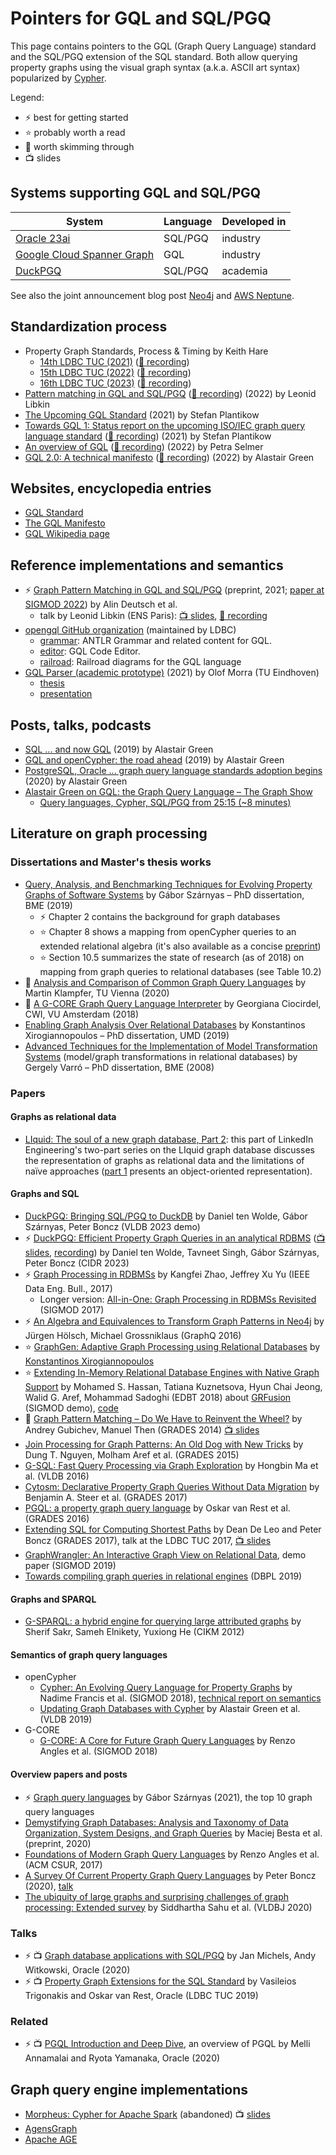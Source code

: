 # Pointers for GQL and SQL/PGQ

This page contains pointers to the GQL (Graph Query Language) standard and the SQL/PGQ extension of the SQL standard. Both allow querying property graphs using the visual graph syntax (a.k.a. ASCII art syntax) popularized by [Cypher](https://en.wikipedia.org/wiki/Cypher_(query_language)).

Legend:

* ⚡️ best for getting started
* ⭐️ probably worth a read
* 💫 worth skimming through
* 📺 slides

## Systems supporting GQL and SQL/PGQ

| System | Language | Developed in |
|-|-|-|
| [Oracle 23ai](https://oracle-base.com/articles/23/sql-property-graphs-and-sql-pgq-23) | SQL/PGQ | industry |
| [Google Cloud Spanner Graph](https://cloud.google.com/blog/products/databases/announcing-spanner-graph) | GQL | industry |
| [DuckPGQ](https://github.com/cwida/duckpgq-extension) | SQL/PGQ | academia |

See also the joint announcement blog post [Neo4j](https://neo4j.com/blog/cypher-path-gql/) and [AWS Neptune](https://aws.amazon.com/blogs/database/gql-the-iso-standard-for-graphs-has-arrived/).

## Standardization process

* Property Graph Standards, Process & Timing by Keith Hare
  * [14th LDBC TUC (2021)](https://pub-383410a98aef4cb686f0c7601eddd25f.r2.dev/event/fourteenth-tuc-meeting/attachments/keith-hare-database-language-standards-structure-and-process-sql-pgq.pdf) ([🎥 recording](https://www.youtube.com/watch?v=ZgFCuzods4g))
  * [15th LDBC TUC (2022)](https://pub-383410a98aef4cb686f0c7601eddd25f.r2.dev/event/fifteenth-tuc-meeting/attachments/keith-hare-property-graph-standards-process-and-timing.pdf) ([🎥 recording](https://www.youtube.com/watch?v=xFVD3LWnKlc))
  * [16th LDBC TUC (2023)](https://pub-383410a98aef4cb686f0c7601eddd25f.r2.dev/event/sixteenth-tuc-meeting/attachments/keith-hare-an-update-on-the-gql-and-sql-pgq-standards-efforts.pdf) ([🎥 recording](https://www.youtube.com/watch?v=LQYkal_0j6E))
* [Pattern matching in GQL and SQL/PGQ](https://pub-383410a98aef4cb686f0c7601eddd25f.r2.dev/event/fifteenth-tuc-meeting/attachments/leonid-libkin-pattern-matching-in-gql-and-sql-pgq.pdf) ([🎥 recording](https://www.youtube.com/watch?v=OvGsa0qLANE)) (2022) by Leonid Libkin
* [The Upcoming GQL Standard](https://zenodo.org/record/4903293) (2021) by Stefan Plantikow
* [Towards GQL 1: Status report on the upcoming ISO/IEC graph query language standard](https://pub-383410a98aef4cb686f0c7601eddd25f.r2.dev/event/fourteenth-tuc-meeting/attachments/stefan-plantikow-gql.pdf) ([🎥 recording](https://www.youtube.com/watch?v=z0pN5NwKsgc)) (2021) by Stefan Plantikow
* [An overview of GQL](https://pub-383410a98aef4cb686f0c7601eddd25f.r2.dev/event/fifteenth-tuc-meeting/attachments/petra-selmer-towards-gql-v1-a-property-graph-query-language-standard.pdf) ([🎥 recording](https://www.youtube.com/watch?v=tncf2FgyIyo)) (2022) by Petra Selmer
* [GQL 2.0: A technical manifesto](https://pub-383410a98aef4cb686f0c7601eddd25f.r2.dev/event/fifteenth-tuc-meeting/attachments/alastair-green-gql-2.0-a-technical-manifesto.pdf) ([🎥 recording](https://www.youtube.com/watch?v=upIvpYy8C2g)) (2022) by Alastair Green

## Websites, encyclopedia entries

* [GQL Standard](https://www.gqlstandards.org/)
* [The GQL Manifesto](https://gql.today/)
* [GQL Wikipedia page](https://en.wikipedia.org/wiki/GQL_Graph_Query_Language)

## Reference implementations and semantics

* ⚡️ [Graph Pattern Matching in GQL and SQL/PGQ](https://arxiv.org/pdf/2112.06217.pdf) (preprint, 2021; [paper at SIGMOD 2022](https://dl.acm.org/doi/abs/10.1145/3514221.3526057)) by Alin Deutsch et al.
  * talk by Leonid Libkin (ENS Paris): [📺 slides](https://pub-383410a98aef4cb686f0c7601eddd25f.r2.dev/event/fifteenth-tuc-meeting/attachments/leonid-libkin-pattern-matching-in-gql-and-sql-pgq.pdf), [🎥 recording](https://youtu.be/OvGsa0qLANE)
* [opengql GitHub organization](https://github.com/opengql) (maintained by LDBC)
  * [grammar](https://github.com/opengql/grammar): ANTLR Grammar and related content for GQL.
  * [editor](https://github.com/opengql/editor): GQL Code Editor.
  * [railroad](https://github.com/opengql/railroad): Railroad diagrams for the GQL language
* [GQL Parser (academic prototype)](https://github.com/OlofMorra/GQL-parser) (2021) by Olof Morra (TU Eindhoven)
  * [thesis](https://github.com/OlofMorra/GQL-parser/blob/main/src/main/resources/report/A%20Semantics%20of%20GQL;%20a%20New%20Query%20Language%20forProperty%20Graphs%20Formalized.pdf)
  * [presentation](https://github.com/OlofMorra/GQL-parser/blob/main/src/main/resources/Presentation/Final_presentation_GQL.pdf)

## Posts, talks, podcasts

* [SQL ... and now GQL](https://www.linkedin.com/pulse/sql-now-gql-alastair-green/) (2019) by Alastair Green
* [GQL and openCypher: the road ahead](https://s3.amazonaws.com/artifacts.opencypher.org/website/ocim5/videos/oCIM5-day1-3+Alastair+Green+-+GQL+and+openCypher+(21min).mp4) (2019) by Alastair Green
* [PostgreSQL, Oracle ... graph query language standards adoption begins](https://www.linkedin.com/pulse/postgresql-oracle-graph-query-language-standards-adoption-green/) (2020) by Alastair Green
* [Alastair Green on GQL: the Graph Query Language – The Graph Show](https://www.youtube.com/watch?v=2sLTQQel4NM)
  * [Query languages, Cypher, SQL/PGQ from 25:15 (~8 minutes)](https://youtu.be/2sLTQQel4NM?t=1515)

## Literature on graph processing

### Dissertations and Master's thesis works

* [Query, Analysis, and Benchmarking Techniques for Evolving Property Graphs of Software Systems](https://szarnyasg.github.io/phd/szarnyasg-phd-dissertation.pdf) by Gábor Szárnyas – PhD dissertation, BME (2019)
  * ⚡️ Chapter 2 contains the background for graph databases
  * ⭐️ Chapter 8 shows a mapping from openCypher queries to an extended relational algebra (it's also available as a concise [preprint](https://arxiv.org/pdf/1806.07344.pdf))
  * ⭐️ Section 10.5 summarizes the state of research (as of 2018) on mapping from graph queries to relational databases (see Table 10.2)
* 💫 [Analysis and Comparison of Common Graph Query Languages](https://web.archive.org/web/20210119211651id_/https://repositum.tuwien.at/bitstream/20.500.12708/16615/2/Analysis%20and%20Comparison%20of%20Common%20Graph%20Query%20Languages.pdf) by Martin Klampfer, TU Vienna (2020)
* 💫 [A G-CORE Graph Query Language Interpreter](https://homepages.cwi.nl/~boncz/msc/2018-GeorgianaCiocirdel.pdf) by Georgiana Ciocirdel, CWI, VU Amsterdam (2018)
* [Enabling Graph Analysis Over Relational Databases](https://drum.lib.umd.edu/handle/1903/26047) by Konstantinos Xirogiannopoulos – PhD dissertation, UMD (2019)
* [Advanced Techniques for the Implementation of Model Transformation Systems](https://repozitorium.omikk.bme.hu/handle/10890/754?locale-attribute=en) (model/graph transformations in relational databases) by Gergely Varró – PhD dissertation, BME (2008)

### Papers

#### Graphs as relational data

* [LIquid: The soul of a new graph database, Part 2](https://engineering.linkedin.com/blog/2020/liquid--the-soul-of-a-new-graph-database--part-2): this part of LinkedIn Engineering's two-part series on the LIquid graph database discusses the representation of graphs as relational data and the limitations of naïve approaches ([part 1](https://engineering.linkedin.com/blog/2020/liquid-the-soul-of-a-new-graph-database-part-1) presents an object-oriented representation).

#### Graphs and SQL

* [DuckPGQ: Bringing SQL/PGQ to DuckDB](https://www.vldb.org/pvldb/vol16/p4034-wolde.pdf) by Daniel ten Wolde, Gábor Szárnyas, Peter Boncz (VLDB 2023 demo)
* ⚡️ [DuckPGQ: Efficient Property Graph Queries in an analytical RDBMS](https://www.cidrdb.org/cidr2023/papers/p66-wolde.pdf) ([📺 slides](https://www.cidrdb.org/cidr2023/slides/p66-wolde-slides.pdf), [recording](https://www.youtube.com/watch?v=pVklntbGiNo)) by Daniel ten Wolde, Tavneet Singh, Gábor Szárnyas, Peter Boncz (CIDR 2023)
* ⚡️ [Graph Processing in RDBMSs](http://sites.computer.org/debull/A17sept/p6.pdf) by Kangfei Zhao, Jeffrey Xu Yu (IEEE Data Eng. Bull., 2017)
  * Longer version: [All-in-One: Graph Processing in RDBMSs Revisited](https://dl.acm.org/doi/10.1145/3035918.3035943) (SIGMOD 2017)
* ⚡️ [An Algebra and Equivalences to Transform Graph Patterns in Neo4j](http://ceur-ws.org/Vol-1558/paper24.pdf) by Jürgen Hölsch, Michael Grossniklaus (GraphQ 2016)
* ⭐️ [GraphGen: Adaptive Graph Processing using Relational Databases](https://event.cwi.nl/grades/2017/09-Xirogiannopoulos.pdf) by [Konstantinos Xirogiannopoulos](http://www.cs.umd.edu/~kostasx/)
* ⭐️ [Extending In-Memory Relational Database Engines with Native Graph Support](https://openproceedings.org/2018/conf/edbt/paper-17.pdf) by Mohamed S. Hassan, Tatiana Kuznetsova, Hyun Chai Jeong, Walid G. Aref, Mohammad Sadoghi (EDBT 2018) about [GRFusion](https://dl.acm.org/doi/10.1145/3183713.3193541) (SIGMOD demo), [code](https://github.com/purduedb/GRFusion)
* 💫 [Graph Pattern Matching – Do We Have to Reinvent the Wheel?](https://event.cwi.nl/grades2014/08-gubichev.pdf) by Andrey Gubichev, Manuel Then (GRADES 2014) [📺 slides](https://event.cwi.nl/grades2014/08-gubichev-slides.pdf)
* [Join Processing for Graph Patterns: An Old Dog with New Tricks](https://arxiv.org/pdf/1503.04169.pdf) by Dung T. Nguyen, Molham Aref et al. (GRADES 2015)
* [G-SQL: Fast Query Processing via Graph Exploration](http://www.vldb.org/pvldb/vol9/p900-ma.pdf) by Hongbin Ma et al. (VLDB 2016)
* [Cytosm: Declarative Property Graph Queries Without Data Migration](https://event.cwi.nl/grades/2017/04-Steer.pdf) by Benjamin A. Steer et al. (GRADES 2017)
* [PGQL: a property graph query language](https://event.cwi.nl/grades/2016/07-VanRest.pdf) by Oskar van Rest et al. (GRADES 2016)
* [Extending SQL for Computing Shortest Paths](https://ir.cwi.nl/pub/27563/27563.pdf) by Dean De Leo and Peter Boncz (GRADES 2017), talk at the LDBC TUC 2017, [📺 slides](https://pub-383410a98aef4cb686f0c7601eddd25f.r2.dev/event/ninth-tuc-meeting/attachments/59277315/75628546.pdf)
* [GraphWrangler: An Interactive Graph View on Relational Data](https://dl.acm.org/doi/abs/10.1145/3299869.3320232), demo paper (SIGMOD 2019)
* [Towards compiling graph queries in relational engines](https://dl.acm.org/doi/pdf/10.1145/3315507.3330200) (DBPL 2019)

#### Graphs and SPARQL

* [G-SPARQL: a hybrid engine for querying large attributed graphs](https://dl.acm.org/doi/10.1145/2396761.2396806) by Sherif Sakr, Sameh Elnikety, Yuxiong He (CIKM 2012)

#### Semantics of graph query languages

* openCypher
  * [Cypher: An Evolving Query Language for Property Graphs](http://homepages.inf.ed.ac.uk/libkin/papers/sigmod18.pdf) by Nadime Francis et al. (SIGMOD 2018), [technical report on semantics](https://arxiv.org/pdf/1802.09984.pdf)
  * [Updating Graph Databases with Cypher](http://www.vldb.org/pvldb/vol12/p2242-green.pdf) by Alastair Green et al. (VLDB 2019)
* G-CORE
  * [G-CORE: A Core for Future Graph Query Languages](https://arxiv.org/pdf/1712.01550.pdf) by Renzo Angles et al. (SIGMOD 2018)

#### Overview papers and posts

* ⚡️ [Graph query languages](https://szarnyasg.github.io/posts/graph-query-languages/) by Gábor Szárnyas (2021), the top 10 graph query languages
* [Demystifying Graph Databases: Analysis and Taxonomy of Data Organization, System Designs, and Graph Queries](https://arxiv.org/pdf/1910.09017.pdf) by Maciej Besta et al. (preprint, 2020)
* [Foundations of Modern Graph Query Languages](https://arxiv.org/pdf/1610.06264.pdf) by Renzo Angles et al. (ACM CSUR, 2017)
* [A Survey Of Current Property Graph Query Languages](https://homepages.cwi.nl/~boncz/gql-survey.pdf) by Peter Boncz (2020), [talk](https://www.youtube.com/watch?v=oJmuRM9xpdU)
* [The ubiquity of large graphs and surprising challenges of graph processing: Extended survey](https://link.springer.com/article/10.1007/s00778-019-00548-x) by Siddhartha Sahu et al. (VLDBJ 2020)

### Talks

* ⚡️ 📺 [Graph database applications with SQL/PGQ](https://download.oracle.com/otndocs/products/spatial/pdf/AnD2020/AD_Develop_Graph_Apps_SQL_PGQ.pdf) by Jan Michels, Andy Witkowski, Oracle (2020)
* ⚡️ 📺 [Property Graph Extensions for the SQL Standard](https://pub-383410a98aef4cb686f0c7601eddd25f.r2.dev/event/twelfth-tuc-meeting/attachments/106233859/111706119.pdf) by Vasileios Trigonakis and Oskar van Rest, Oracle (LDBC TUC 2019)

### Related

* ⚡️ 📺 [PGQL Introduction and Deep Dive](https://www.oracle.com/a/tech/docs/asktom-pgql-introduction-deep-dive.pdf), an overview of PGQL by Melli Annamalai and Ryota Yamanaka, Oracle (2020)

## Graph query engine implementations

* [Morpheus: Cypher for Apache Spark](https://github.com/opencypher/morpheus) (abandoned) 📺 [slides](https://www.slideshare.net/databricks/neo4j-morpheus-interweaving-documents-tables-and-and-graph-data-in-spark-with-alastair-green-and-mats-rydberg)
* [AgensGraph](https://github.com/bitnine-oss/agensgraph)
* [Apache AGE](https://age.apache.org/)
